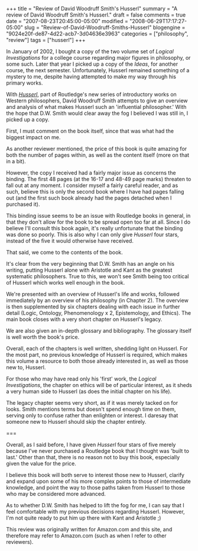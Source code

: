 +++
title = "Review of David Woodruff Smith's Husserl"
summary = "A review of David Woodruff Smith's Husserl."
draft = false
comments = true
date = "2007-08-23T20:45:00-05:00"
modified = "2008-06-29T17:17:27-05:00"
slug = "Review-of-David-Woodruff-Smiths-Husserl"
blogengine = "9024e20f-de87-4d22-acb7-3d04636e3963"
categories = ["philosophy", "review"]
tags = ["husserl"]
+++

<p>
In January of 2002, I bought a copy of the two volume set of <em>Logical Investigations</em> for a college course regarding major figures in philosophy, or some such. Later that year I picked up a copy of the <em>Ideas</em>, for another course, the next semester. Unfortunately, Husserl remained something of a mystery to me, despite having attempted to make my way through his primary works. 
</p>
<p>
With <em><a href="http://www.amazon.com/gp/product/0415289750?tag=strivinglifen-20" target="_blank">Husserl</a></em>, part of Routledge&#39;s new series of introductory works on Western philosophers, David Woodruff Smith attempts to give an overview and analysis of what makes Husserl such an &#39;influential philosopher.&#39; With the hope that D.W. Smith would clear away the fog I believed I was still in, I picked up a copy. 
</p>
<p>
First, I must comment on the book itself, since that was what had the biggest impact on me. 
</p>
<p>
As another reviewer mentioned, the price of this book is quite amazing for both the number of pages within, as well as the content itself (more on that in a bit). 
</p>
<p>
However, the copy I received had a fairly major issue as concerns the binding. The first 48 pages (at the 16-17 and 48-49 page marks) threaten to fall out at any moment. I consider myself a fairly careful reader, and as such, believe this is only the second book where I have had pages falling out (and the first such book already had the pages detached when I purchased it). 
</p>
<p>
This binding issue seems to be an issue with Routledge books in general, in that they don&#39;t allow for the book to be spread open too far at all. Since I do believe I&#39;ll consult this book again, it&#39;s really unfortunate that the binding was done so poorly. This is also why I can only give <em>Husserl</em> four stars, instead of the five it would otherwise have received. 
</p>
<p>
That said, we come to the contents of the book. 
</p>
<p>
It&#39;s clear from the very beginning that D.W. Smith has an angle on his writing, putting Husserl alone with Aristotle and Kant as the greatest systematic philosophers. True to this, we won&#39;t see Smith being too critical of Husserl which works well enough in the book. 
</p>
<p>
We&#39;re presented with an overview of Husserl&#39;s life and works, followed immediately by an overview of his philosophy (in Chapter 2). The overview is then supplemented by six chapters dealing with each issue in further detail (Logic, Ontology, Phenomenology x 2, Epistemology, and Ethics). The main book closes with a very short chapter on Husserl&#39;s legacy. 
</p>
<p>
We are also given an in-depth glossary and bibliography. The glossary itself is well worth the book&#39;s price. 
</p>
<p>
Overall, each of the chapters is well written, shedding light on Husserl. For the most part, no previous knowledge of Husserl is required, which makes this volume a resource to both those already interested in, as well as those new to, Husserl. 
</p>
<p>
For those who may have read only his &#39;first&#39; work, the <em>Logical Investigations</em>, the chapter on ethics will be of particular interest, as it sheds a very human side to Husserl (as does the initial chapter on his life). 
</p>
<p>
The legacy chapter seems very short, as if it was merely tacked on for looks. Smith mentions terms but doesn&#39;t spend enough time on them, serving only to confuse rather than enlighten or interest. I daresay that someone new to Husserl should skip the chapter entirely. 
</p>
<p>
=== 
</p>
<p>
Overall, as I said before, I have given <em>Husserl</em> four stars of five merely because I&#39;ve never purchased a Routledge book that I thought was &#39;built to last.&#39; Other than that, there is no reason not to buy this book, especially given the value for the price. 
</p>
<p>
I believe this book will both serve to interest those new to Husserl, clarify and expand upon some of his more complex points to those of intermediate knowledge, and point the way to those paths taken from Husserl to those who may be considered more advanced. 
</p>
<p>
As to whether D.W. Smith has helped to lift the fog for me, I can say that I feel comfortable with my previous decisions regarding Husserl. However, I&#39;m not quite ready to put him up there with Kant and Aristotle ;) 
</p>
<div class="note">
<p>
This review was originally written for Amazon.com and this site, and therefore may refer to Amazon.com (such as when I refer to other reviewers). 
</p>
</div>

